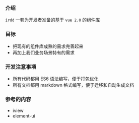 ### 介绍

`irdd` 一套为开发者准备的基于 `vue 2.0` 的组件库

### 目标

- 把现有的组件库成熟的需求完善起来
- 再加上我们业务场景特有的需求

### 开发注意事项

- 所有代码都用 ES6 语法编写，便于打包优化
- 所有文档都用 markdown 格式编写，便于迁移和自动生成文档

### 参考的内容

- iview
- element-ui
